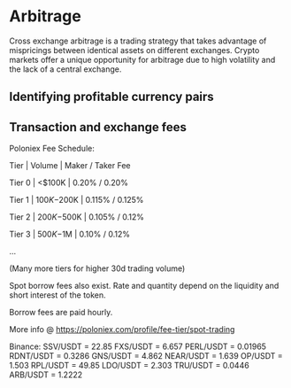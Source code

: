 # Arbitrage

Cross exchange arbitrage is a trading strategy that takes advantage of mispricings between identical assets on different exchanges. Crypto markets offer a unique opportunity for arbitrage due to high volatility and the lack of a central exchange.

## Identifying profitable currency pairs



## Transaction and exchange fees

Poloniex Fee Schedule:

Tier | Volume | Maker / Taker Fee

Tier 0 | <$100K      | 0.20% / 0.20%

Tier 1 | $100K-$200K | 0.115% / 0.125%

Tier 2 | $200K-$500K | 0.105% / 0.12%

Tier 3 | $500K-$1M   | 0.10% / 0.12%

...

(Many more tiers for higher 30d trading volume)

Spot borrow fees also exist. Rate and quantity depend on the liquidity and short interest of the token.

Borrow fees are paid hourly.

More info @ https://poloniex.com/profile/fee-tier/spot-trading

Binance:
SSV/USDT = 22.85
FXS/USDT = 6.657
PERL/USDT = 0.01965
RDNT/USDT = 0.3286
GNS/USDT = 4.862
NEAR/USDT = 1.639
OP/USDT = 1.503
RPL/USDT = 49.85
LDO/USDT = 2.303
TRU/USDT = 0.0446
ARB/USDT = 1.2222
